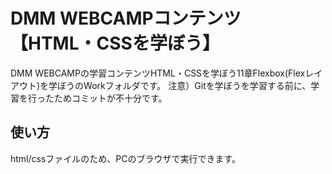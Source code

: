 # DMM WEBCAMPコンテンツ【HTML・CSSを学ぼう】

DMM WEBCAMPの学習コンテンツHTML・CSSを学ぼう11章Flexbox(Flexレイアウト)を学ぼうのWorkフォルダです。
注意）Gitを学ぼうを学習する前に、学習を行ったためコミットが不十分です。

## 使い方

html/cssファイルのため、PCのブラウザで実行できます。